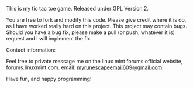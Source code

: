 This is my tic tac toe game. Released under GPL Version 2. 

You are free to fork and modify this code. Please give credit where it is do, as I have worked really hard on this project. This project may contain bugs. Should you have a bug fix, please make a pull (or push, whatever it is) request and I will implement the fix. 

Contact information:

Feel free to private message me on the linux mint forums official website, forums.linuxmint.com.
email: myrunescapeemail609@gmail.com.

Have fun, and happy programming!
